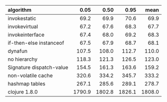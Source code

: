 |algorithm                |   0.05|   0.50|   0.95|   mean|
|:------------------------|------:|------:|------:|------:|
|invokestatic             |   69.2|   69.9|   70.6|   69.9|
|invokevirtual            |   67.2|   67.6|   68.3|   67.7|
|invokeinterface          |   67.4|   68.0|   69.2|   68.3|
|if-then-else instanceof  |   67.5|   67.9|   68.7|   68.1|
|dynafun                  |  107.5|  108.0|  112.7|  110.0|
|no hierarchy             |  118.3|  121.3|  126.5|  123.0|
|Signature dispatch-value |  154.5|  161.3|  163.6|  159.2|
|non-volatile cache       |  320.6|  334.2|  345.7|  333.2|
|hashmap tables           |  267.1|  285.6|  289.1|  278.7|
|clojure 1.8.0            | 1790.9| 1802.8| 1826.1| 1808.0|
